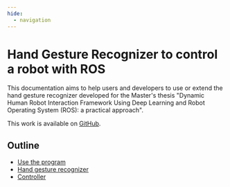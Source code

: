 ```yaml
---
hide:
  - navigation
---
```

# Hand Gesture Recognizer to control a robot with ROS
This documentation aims to help users and developers to use or extend the hand gesture recognizer developed for the Master's thesis "Dynamic Human Robot Interaction Framework Using Deep Learning and Robot Operating System (ROS): a practical approach".

This work is available on [GitHub](https://github.com/jjocram/hand-gesture).

## Outline
- [Use the program](use.md)
- [Hand gesture recognizer](hand_gesture_recognizer.md)
- [Controller](controller.md)
